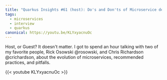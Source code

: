 ```yaml
---
title: "Quarkus Insights #61 (host): Do's and Don'ts of Microservice design"
tags:
  - microservices
  - interview
  - quarkus
canonical: https://youtu.be/KLYxyacnuOc
---
```


Host, or Guest? It doesn't matter. I got to spend an hour talking with two of my favorite people, Rick Osowski @rosowski, and Chris Richardson @crichardson, about the evolution of microservices, recommended practices, and pitfalls.

{{< youtube KLYxyacnuOc >}}